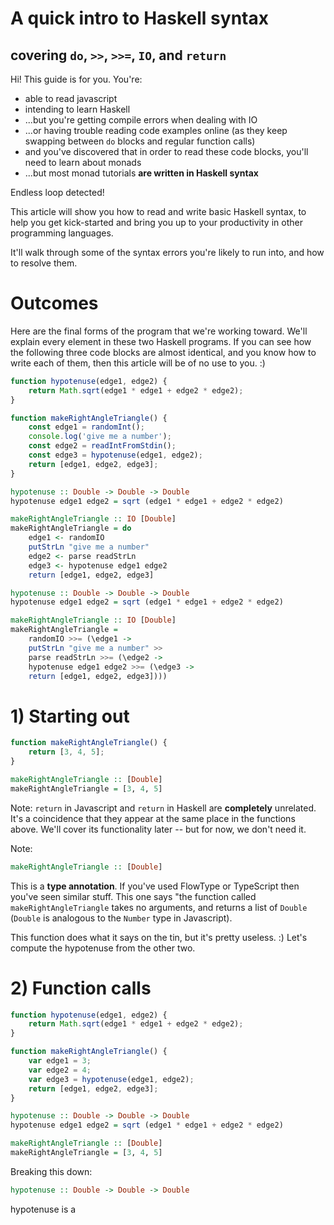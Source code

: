 
# A quick intro to Haskell syntax
## covering `do`, `>>`, `>>=`, `IO`, and `return`

Hi! This guide is for you. You're:
 - able to read javascript
 - intending to learn Haskell
 - ...but you're getting compile errors when dealing with IO
 - ...or having trouble reading code examples online (as they keep swapping between `do` blocks and regular function calls)
 - and you've discovered that in order to read these code blocks, you'll need to learn about monads
 - ...but most monad tutorials **are written in Haskell syntax**

Endless loop detected!

This article will show you how to read and write basic Haskell syntax, to help you get kick-started and bring you up to your productivity in other programming languages.

It'll walk through some of the syntax errors you're likely to run into, and how to resolve them.

# Outcomes

Here are the final forms of the program that we're working toward. We'll explain every element in these two Haskell programs.
If you can see how the following three code blocks are almost identical, and you know how to write each of them, then this article will be of no use to you. :)

```javascript
function hypotenuse(edge1, edge2) {
    return Math.sqrt(edge1 * edge1 + edge2 * edge2);
}

function makeRightAngleTriangle() {
    const edge1 = randomInt();
    console.log('give me a number');
    const edge2 = readIntFromStdin();
    const edge3 = hypotenuse(edge1, edge2);
    return [edge1, edge2, edge3];
}
```

```haskell
hypotenuse :: Double -> Double -> Double
hypotenuse edge1 edge2 = sqrt (edge1 * edge1 + edge2 * edge2)

makeRightAngleTriangle :: IO [Double]
makeRightAngleTriangle = do
    edge1 <- randomIO
    putStrLn "give me a number"
    edge2 <- parse readStrLn
    edge3 <- hypotenuse edge1 edge2
    return [edge1, edge2, edge3]
```

```haskell
hypotenuse :: Double -> Double -> Double
hypotenuse edge1 edge2 = sqrt (edge1 * edge1 + edge2 * edge2)

makeRightAngleTriangle :: IO [Double]
makeRightAngleTriangle =
    randomIO >>= (\edge1 -> 
    putStrLn "give me a number" >>
    parse readStrLn >>= (\edge2 ->
    hypotenuse edge1 edge2 >>= (\edge3 ->
    return [edge1, edge2, edge3])))
```

# 1) Starting out
```javascript
function makeRightAngleTriangle() {
    return [3, 4, 5];
}
```

```haskell
makeRightAngleTriangle :: [Double]
makeRightAngleTriangle = [3, 4, 5]
```

Note: `return` in Javascript and `return` in Haskell are **completely** unrelated. It's a coincidence that they appear at the same place in the functions above.
We'll cover its functionality later -- but for now, we don't need it.

Note:
```haskell
makeRightAngleTriangle :: [Double]
```
This is a **type annotation**. If you've used FlowType or TypeScript then you've seen similar stuff.
This one says "the function called `makeRightAngleTriangle` takes no arguments, and returns a list of `Double` (`Double` is analogous to the `Number` type in Javascript).

This function does what it says on the tin, but it's pretty useless. :) Let's compute the hypotenuse from the other two.

# 2) Function calls
```javascript
function hypotenuse(edge1, edge2) {
    return Math.sqrt(edge1 * edge1 + edge2 * edge2);
}

function makeRightAngleTriangle() {
    var edge1 = 3;
    var edge2 = 4;
    var edge3 = hypotenuse(edge1, edge2);
    return [edge1, edge2, edge3];
}
```

```haskell
hypotenuse :: Double -> Double -> Double
hypotenuse edge1 edge2 = sqrt (edge1 * edge1 + edge2 * edge2)

makeRightAngleTriangle :: [Double]
makeRightAngleTriangle = [3, 4, 5]
```

Breaking this down:
```haskell
hypotenuse :: Double -> Double -> Double
```

hypotenuse is a 

